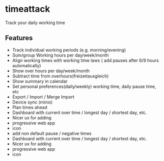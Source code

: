 # timeattack
Track your daily working time

## Features
* Track individual working periods (e.g. morning/evening)
* Sum/group Working hours per day/week/month
* Align working times with working time laws ( add pauses after 6/9 hours automatically)
* Show over hours per day/week/month
* Subtract time from overhours(freizeitausgleich)
* Show summary in calendar
* Set personal preferences(daily/weekly) working time, daily pause time, etc
* Export / Import / Merge Import
* Device sync (minio)
* Plan times ahead
* Dashboard with current over time / longest day / shortest day, etc.
* Nicer ux for adding
* progressive web app
* icon
* add non default pause / negative times
* Dashboard with current over time / longest day / shortest day, etc.
* Nicer ux for adding
* progressive web app
* icon
